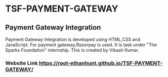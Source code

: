 # TSF-PAYMENT-GATEWAY

## Payment Gateway Integration
Payment Gateway Integration is developed using HTML,CSS and JavaScript. For payment gateway,Razorpay is used. It is task under "The Sparks Foundation" internship. 
This is created by Vikash Kumar.

### Website Link https://root-ethanhunt.github.io/TSF-PAYMENT-GATEWAY/
